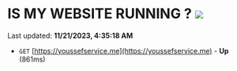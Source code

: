 # IS MY WEBSITE RUNNING ? [![](https://img.shields.io/static/v1?label=Sponsor&message=%E2%9D%A4&logo=GitHub&color=%23fe8e86)](https://github.com/sponsors/<username>)

Last updated: **11/21/2023, 4:35:18 AM**

- `GET` [https://youssefservice.me](https://youssefservice.me) - **Up** (861ms)
